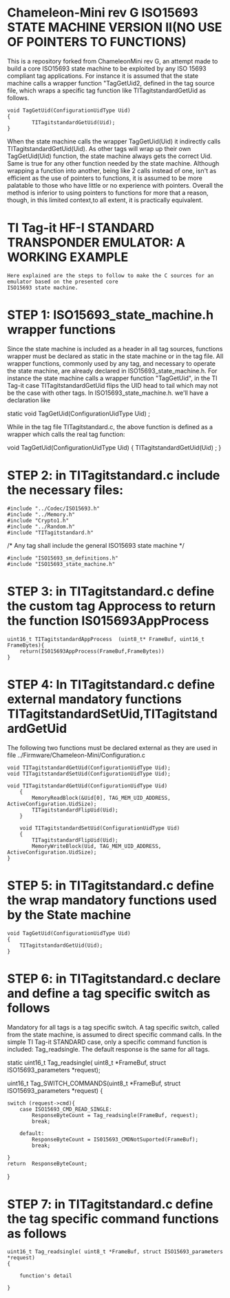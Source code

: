 Chameleon-Mini rev G ISO15693 STATE MACHINE VERSION II(NO USE OF POINTERS TO FUNCTIONS)
===========================================
This is a repository forked from ChameleonMini rev G, an attempt made to build a core ISO15693 state machine to be exploited by 
any ISO 15693 compliant tag applications.
For instance it is assumed that the state machine calls a wrapper function "TagGetUid2, defined in the tag source file, which wraps a specific tag function like  TITagitstandardGetUid as follows.

	void TagGetUid(ConfigurationUidType Uid)
	{
    		TITagitstandardGetUid(Uid);	
	}	

When the state machine calls the wrapper TagGetUid(Uid) it indirectly calls TITagitstandardGetUid(Uid). 
As other tags will wrap up their own TagGetUid(Uid) function, the state machine always gets the correct Uid. 
Same is true for any other function needed by the state machine.
Although wrapping a function into another, being like 2 calls instead of one, isn't as 
efficient as the use of pointers to functions, it is assumed to be more palatable to those who have little or no experience with 
pointers. Overall the method is inferior to using pointers to functions for more that a reason, though, in this limited 
context,to all extent, it is practically equivalent. 
	
TI Tag-it HF-I STANDARD TRANSPONDER EMULATOR: A WORKING EXAMPLE
============================================
    Here explained are the steps to follow to make the C sources for an emulator based on the presented core
    ISO15693 state machine.    

STEP 1: ISO15693_state_machine.h wrapper functions    
=================================================
Since the state machine is included as a header in all tag sources, functions wrapper must be declared as static in the state machine or in the tag file.
All wrapper functions, commonly used by any tag, and necessary to operate the state machine, are already declared in ISO15693_state_machine.h.
For instance the state machine calls a wrapper function  "TagGetUid", in the TI Tag-it case TITagitstandardGetUid flips the UID head to tail which may not be the case with other tags. In ISO15693_state_machine.h. we'll have a declaration like 

static void TagGetUid(ConfigurationUidType Uid) ;

While in the tag file TITagitstandard.c, the above function is defined as a wrapper which calls the real tag function:

void TagGetUid(ConfigurationUidType Uid) {
  TITagitstandardGetUid(Uid) ;
}
  
STEP 2: in TITagitstandard.c include the necessary files:
===============================================================
    #include "../Codec/ISO15693.h"
    #include "../Memory.h"
    #include "Crypto1.h"
    #include "../Random.h"
    #include "TITagitstandard.h"

/* Any tag shall include the general ISO15693 state machine */
    
    #include "ISO15693_sm_definitions.h"
    #include "ISO15693_state_machine.h"

STEP 3: in TITagitstandard.c define the custom tag Approcess to return the function IS015693AppProcess
=================================================

    uint16_t TITagitstandardAppProcess  (uint8_t* FrameBuf, uint16_t FrameBytes){
        return(IS015693AppProcess(FrameBuf,FrameBytes))
    }
    
STEP 4: In TITagitstandard.c define external mandatory functions TITagitstandardSetUid,TITagitstandardGetUid
=================================================
The following two functions must be declared external as they are used in file ../Firmware/Chameleon-Mini/Configuration.c

	void TITagitstandardGetUid(ConfigurationUidType Uid);
	void TITagitstandardSetUid(ConfigurationUidType Uid);

	void TITagitstandardGetUid(ConfigurationUidType Uid)
    	{	
        	MemoryReadBlock(&Uid[0], TAG_MEM_UID_ADDRESS, ActiveConfiguration.UidSize);        
        	TITagitstandardFlipUid(Uid);
    	}	

    	void TITagitstandardSetUid(ConfigurationUidType Uid)
    	{
        	TITagitstandardFlipUid(Uid);    
        	MemoryWriteBlock(Uid, TAG_MEM_UID_ADDRESS, ActiveConfiguration.UidSize);
	}
    
STEP 5: in TITagitstandard.c define the wrap mandatory functions used by the State machine
=================================================

    void TagGetUid(ConfigurationUidType Uid)
    {
        TITagitstandardGetUid(Uid);	
    }

STEP 6: in TITagitstandard.c declare and define a tag specific switch as follows
=================================================
Mandatory for all tags is a tag specific switch.
A tag specific switch, called from the state machine, is assumed to direct specific command calls.
In the simple TI Tag-it STANDARD case, only a specific command function is included: Tag_readsingle.
The default response is the same for all tags.

static uint16_t Tag_readsingle( uint8_t *FrameBuf, struct ISO15693_parameters *request);

uint16_t Tag_SWITCH_COMMANDS(uint8_t *FrameBuf, struct ISO15693_parameters *request)
{

	switch (request->cmd){
		case ISO15693_CMD_READ_SINGLE:
			ResponseByteCount = Tag_readsingle(FrameBuf, request);
			break;

		default:
			ResponseByteCount = IS015693_CMDNotSuported(FrameBuf);
			break;

	}
	return  ResponseByteCount;
}


STEP 7: in TITagitstandard.c define the tag specific command functions as follows
=================================================

    uint16_t Tag_readsingle( uint8_t *FrameBuf, struct ISO15693_parameters *request)
    {
     
    	function's detail 
     
    }
 
 
 
